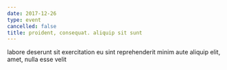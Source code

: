 ```yaml
---
date: 2017-12-26
type: event
cancelled: false
title: proident, consequat. aliquip sit sunt
---
```

labore deserunt sit exercitation eu sint reprehenderit minim aute aliquip elit, amet, nulla esse velit